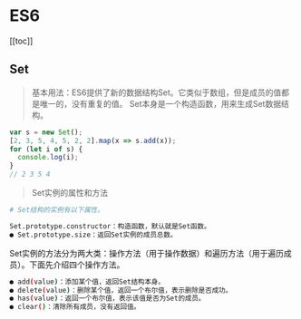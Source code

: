 # ES6
[[toc]]

## Set
> 基本用法：ES6提供了新的数据结构Set。它类似于数组，但是成员的值都是唯一的，没有重复的值。
Set本身是一个构造函数，用来生成Set数据结构。
``` js
var s = new Set();
[2, 3, 5, 4, 5, 2, 2].map(x => s.add(x));
for (let i of s) {
  console.log(i);
}
// 2 3 5 4
```
> Set实例的属性和方法
``` sh
# Set结构的实例有以下属性。

Set.prototype.constructor：构造函数，默认就是Set函数。
● Set.prototype.size：返回Set实例的成员总数。
```
Set实例的方法分为两大类：操作方法（用于操作数据）和遍历方法（用于遍历成员）。下面先介绍四个操作方法。
``` sh
● add(value)：添加某个值，返回Set结构本身。
● delete(value)：删除某个值，返回一个布尔值，表示删除是否成功。
● has(value)：返回一个布尔值，表示该值是否为Set的成员。
● clear()：清除所有成员，没有返回值。
```